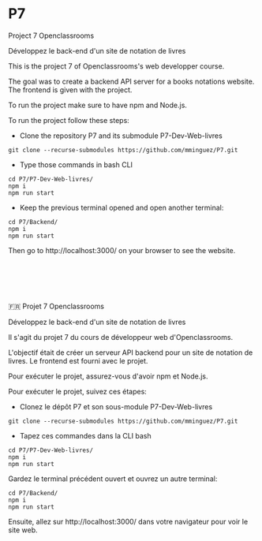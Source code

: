 # P7
Project 7 Openclassrooms

Développez le back-end d'un site de notation de livres

This is the project 7 of Openclassrooms's web developper course.

The goal was to create a backend API server for a books notations website. The frontend is given with the project.

To run the project make sure to have npm and Node.js.

To run the project follow these steps:

- Clone the repository P7 and its submodule P7-Dev-Web-livres

```
git clone --recurse-submodules https://github.com/mminguez/P7.git 
```

- Type those commands in bash CLI

```
cd P7/P7-Dev-Web-livres/
npm i
npm run start
```

- Keep the previous terminal opened and open another terminal:

```
cd P7/Backend/
npm i
npm run start
```

Then go to http://localhost:3000/ on your browser to see the website.

<br/>
<br/>
<br/>
<br/>

🇫🇷 Projet 7 Openclassrooms

Développez le back-end d'un site de notation de livres

Il s'agit du projet 7 du cours de développeur web d'Openclassrooms.

L'objectif était de créer un serveur API backend pour un site de notation de livres. Le frontend est fourni avec le projet.

Pour exécuter le projet, assurez-vous d'avoir npm et Node.js.

Pour exécuter le projet, suivez ces étapes:

- Clonez le dépôt P7 et son sous-module P7-Dev-Web-livres

```
git clone --recurse-submodules https://github.com/mminguez/P7.git 
```

- Tapez ces commandes dans la CLI bash

```
cd P7/P7-Dev-Web-livres/
npm i
npm run start
```

Gardez le terminal précédent ouvert et ouvrez un autre terminal:

```
cd P7/Backend/
npm i
npm run start
```

Ensuite, allez sur http://localhost:3000/ dans votre navigateur pour voir le site web.
